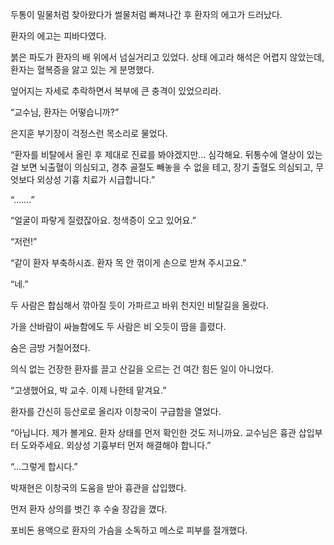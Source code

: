 두통이 밀물처럼 찾아왔다가 썰물처럼 빠져나간 후 환자의 에고가 드러났다.

환자의 에고는 피바다였다.

붉은 파도가 환자의 배 위에서 넘실거리고 있었다. 상태 에고라 해석은 어렵지 않았는데, 환자는 혈복증을 앓고 있는 게 분명했다.

엎어지는 자세로 추락하면서 복부에 큰 충격이 있었으리라.

“교수님, 환자는 어떻습니까?”

은지훈 부기장이 걱정스런 목소리로 물었다.

“환자를 비탈에서 올린 후 제대로 진료를 봐야겠지만… 심각해요. 뒤통수에 열상이 있는 걸 보면 뇌출혈이 의심되고, 경추 골절도 빼놓을 수 없을 테고, 장기 출혈도 의심되고, 무엇보다 외상성 기흉 치료가 시급합니다.”

“…….”

“얼굴이 파랗게 질렸잖아요. 청색증이 오고 있어요.”

“저런!”

“같이 환자 부축하시죠. 환자 목 안 꺾이게 손으로 받쳐 주시고요.”

“네.”

두 사람은 합심해서 깎아질 듯이 가파르고 바위 천지인 비탈길을 올랐다.

가을 산바람이 싸늘함에도 두 사람은 비 오듯이 땀을 흘렸다.

숨은 금방 거칠어졌다.

의식 없는 건장한 환자를 끌고 산길을 오르는 건 여간 힘든 일이 아니었다.

“고생했어요, 박 교수. 이제 나한테 맡겨요.”

환자를 간신히 등산로로 올리자 이창국이 구급함을 열었다.

“아닙니다. 제가 볼게요. 환자 상태를 먼저 확인한 것도 저니까요. 교수님은 흉관 삽입부터 도와주세요. 외상성 기흉부터 먼저 해결해야 합니다.”

“…그렇게 합시다.”

박재현은 이창국의 도움을 받아 흉관을 삽입했다.

먼저 환자 상의를 벗긴 후 수술 장갑을 꼈다.

포비돈 용액으로 환자의 가슴을 소독하고 메스로 피부를 절개했다.